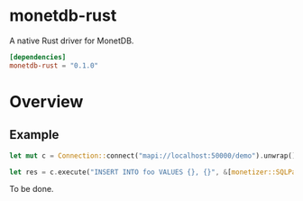 # monetdb-rust
A native Rust driver for MonetDB.

```toml
[dependencies]
monetdb-rust = "0.1.0"
```

# Overview

## Example
```rust
let mut c = Connection::connect("mapi://localhost:50000/demo").unwrap();

let res = c.execute("INSERT INTO foo VALUES {}, {}", &[monetizer::SQLParameter::from(3), monetizer::SQLParameter::from(4)]).unwrap();
```

To be done. 
